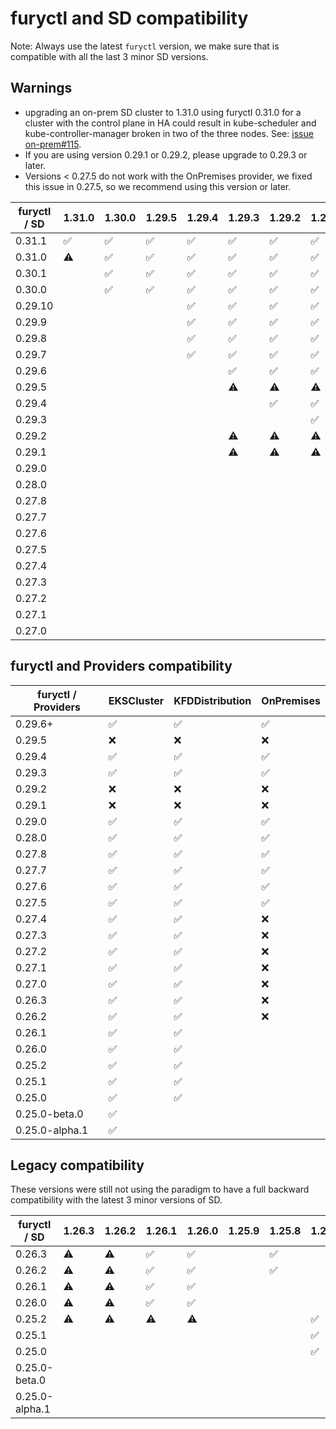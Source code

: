 # furyctl and SD compatibility

Note: Always use the latest `furyctl` version, we make sure that is compatible with all the last 3 minor SD versions.

## Warnings

- upgrading an on-prem SD cluster to 1.31.0 using furyctl 0.31.0 for a cluster with the control plane in HA could result in kube-scheduler and kube-controller-manager broken in two of the three nodes. See: [issue on-prem#115](https://github.com/sighupio/fury-kubernetes-on-premises/issues/115).
- If you are using version 0.29.1 or 0.29.2, please upgrade to 0.29.3 or later.
- Versions < 0.27.5 do not work with the OnPremises provider, we fixed this issue in 0.27.5, so we recommend using this version or later.

| furyctl / SD | 1.31.0             | 1.30.0             | 1.29.5             | 1.29.4             | 1.29.3             | 1.29.2             | 1.29.1             | 1.29.0             | 1.28.5             | 1.28.4             | 1.28.3             | 1.28.2             | 1.28.1             | 1.28.0             | 1.27.9             | 1.27.8             | 1.27.7             | 1.27.6             | 1.27.5             | 1.27.4             | 1.27.3             | 1.27.2             | 1.27.1             | 1.27.0             | 1.26.6             | 1.26.5             | 1.26.4             | 1.26.3             | 1.25.10            | 1.25.9             | 1.25.8             |
| ------------- | ------------------ | ------------------ | ------------------ | ------------------ | ------------------ | ------------------ | ------------------ | ------------------ | ------------------ | ------------------ | ------------------ | ------------------ | ------------------ | ------------------ | ------------------ | ------------------ | ------------------ | ------------------ | ------------------ | ------------------ | ------------------ | ------------------ | ------------------ | ------------------ | ------------------ | ------------------ | ------------------ | ------------------ | ------------------ | ------------------ | ------------------ |
| 0.31.1        | :white_check_mark: | :white_check_mark: | :white_check_mark: | :white_check_mark: | :white_check_mark: | :white_check_mark: | :white_check_mark: | :white_check_mark: | :white_check_mark: | :white_check_mark: | :white_check_mark: | :white_check_mark: | :white_check_mark: | :white_check_mark: | :white_check_mark: | :white_check_mark: | :white_check_mark: | :white_check_mark: | :white_check_mark: | :white_check_mark: | :white_check_mark: | :white_check_mark: | :white_check_mark: | :white_check_mark: | :white_check_mark: | :white_check_mark: | :white_check_mark: | :white_check_mark: | :white_check_mark: | :white_check_mark: | :white_check_mark: |
| 0.31.0        | :warning:          | :white_check_mark: | :white_check_mark: | :white_check_mark: | :white_check_mark: | :white_check_mark: | :white_check_mark: | :white_check_mark: | :white_check_mark: | :white_check_mark: | :white_check_mark: | :white_check_mark: | :white_check_mark: | :white_check_mark: | :white_check_mark: | :white_check_mark: | :white_check_mark: | :white_check_mark: | :white_check_mark: | :white_check_mark: | :white_check_mark: | :white_check_mark: | :white_check_mark: | :white_check_mark: | :white_check_mark: | :white_check_mark: | :white_check_mark: | :white_check_mark: | :white_check_mark: | :white_check_mark: | :white_check_mark: |
| 0.30.1        |                    | :white_check_mark: | :white_check_mark: | :white_check_mark: | :white_check_mark: | :white_check_mark: | :white_check_mark: | :white_check_mark: | :white_check_mark: | :white_check_mark: | :white_check_mark: | :white_check_mark: | :white_check_mark: | :white_check_mark: | :white_check_mark: | :white_check_mark: | :white_check_mark: | :white_check_mark: | :white_check_mark: | :white_check_mark: | :white_check_mark: | :white_check_mark: | :white_check_mark: | :white_check_mark: | :white_check_mark: | :white_check_mark: | :white_check_mark: | :white_check_mark: | :white_check_mark: | :white_check_mark: | :white_check_mark: |
| 0.30.0        |                    | :white_check_mark: | :white_check_mark: | :white_check_mark: | :white_check_mark: | :white_check_mark: | :white_check_mark: | :white_check_mark: | :white_check_mark: | :white_check_mark: | :white_check_mark: | :white_check_mark: | :white_check_mark: | :white_check_mark: | :white_check_mark: | :white_check_mark: | :white_check_mark: | :white_check_mark: | :white_check_mark: | :white_check_mark: | :white_check_mark: | :white_check_mark: | :white_check_mark: | :white_check_mark: | :white_check_mark: | :white_check_mark: | :white_check_mark: | :white_check_mark: | :white_check_mark: | :white_check_mark: | :white_check_mark: |
| 0.29.10       |                    |                    |                    | :white_check_mark: | :white_check_mark: | :white_check_mark: | :white_check_mark: | :white_check_mark: |                    | :white_check_mark: | :white_check_mark: | :white_check_mark: | :white_check_mark: | :white_check_mark: | :white_check_mark: | :white_check_mark: | :white_check_mark: | :white_check_mark: | :white_check_mark: | :white_check_mark: | :white_check_mark: | :white_check_mark: | :white_check_mark: | :white_check_mark: | :white_check_mark: | :white_check_mark: | :white_check_mark: | :white_check_mark: | :white_check_mark: | :white_check_mark: | :white_check_mark: |
| 0.29.9        |                    |                    |                    | :white_check_mark: | :white_check_mark: | :white_check_mark: | :white_check_mark: | :white_check_mark: |                    | :white_check_mark: | :white_check_mark: | :white_check_mark: | :white_check_mark: | :white_check_mark: | :white_check_mark: | :white_check_mark: | :white_check_mark: | :white_check_mark: | :white_check_mark: | :white_check_mark: | :white_check_mark: | :white_check_mark: | :white_check_mark: | :white_check_mark: | :white_check_mark: | :white_check_mark: | :white_check_mark: | :white_check_mark: | :white_check_mark: | :white_check_mark: | :white_check_mark: |
| 0.29.8        |                    |                    |                    | :white_check_mark: | :white_check_mark: | :white_check_mark: | :white_check_mark: | :white_check_mark: |                    | :white_check_mark: | :white_check_mark: | :white_check_mark: | :white_check_mark: | :white_check_mark: | :white_check_mark: | :white_check_mark: | :white_check_mark: | :white_check_mark: | :white_check_mark: | :white_check_mark: | :white_check_mark: | :white_check_mark: | :white_check_mark: | :white_check_mark: | :white_check_mark: | :white_check_mark: | :white_check_mark: | :white_check_mark: | :white_check_mark: | :white_check_mark: | :white_check_mark: |
| 0.29.7        |                    |                    |                    | :white_check_mark: | :white_check_mark: | :white_check_mark: | :white_check_mark: | :white_check_mark: |                    | :white_check_mark: | :white_check_mark: | :white_check_mark: | :white_check_mark: | :white_check_mark: | :white_check_mark: | :white_check_mark: | :white_check_mark: | :white_check_mark: | :white_check_mark: | :white_check_mark: | :white_check_mark: | :white_check_mark: | :white_check_mark: | :white_check_mark: | :white_check_mark: | :white_check_mark: | :white_check_mark: | :white_check_mark: | :white_check_mark: | :white_check_mark: | :white_check_mark: |
| 0.29.6        |                    |                    |                    |                    | :white_check_mark: | :white_check_mark: | :white_check_mark: | :white_check_mark: |                    |                    | :white_check_mark: | :white_check_mark: | :white_check_mark: | :white_check_mark: |                    | :white_check_mark: | :white_check_mark: | :white_check_mark: | :white_check_mark: | :white_check_mark: | :white_check_mark: | :white_check_mark: | :white_check_mark: | :white_check_mark: | :white_check_mark: | :white_check_mark: | :white_check_mark: | :white_check_mark: | :white_check_mark: | :white_check_mark: | :white_check_mark: |
| 0.29.5        |                    |                    |                    |                    | :warning:          | :warning:          | :warning:          | :warning:          |                    | :warning:          | :warning:          | :warning:          | :warning:          | :warning:          | :warning:          | :warning:          | :warning:          | :warning:          | :warning:          | :warning:          | :warning:          | :warning:          | :warning:          | :warning:          | :warning:          | :warning:          | :warning:          | :warning:          | :warning:          | :warning:          | :warning:          |
| 0.29.4        |                    |                    |                    |                    |                    | :white_check_mark: | :white_check_mark: | :white_check_mark: |                    |                    |                    | :white_check_mark: | :white_check_mark: | :white_check_mark: |                    |                    | :white_check_mark: | :white_check_mark: | :white_check_mark: | :white_check_mark: | :white_check_mark: | :white_check_mark: | :white_check_mark: | :white_check_mark: | :white_check_mark: | :white_check_mark: | :white_check_mark: | :white_check_mark: | :white_check_mark: | :white_check_mark: | :white_check_mark: |
| 0.29.3        |                    |                    |                    |                    |                    |                    | :white_check_mark: | :white_check_mark: |                    |                    |                    |                    | :white_check_mark: | :white_check_mark: |                    |                    |                    | :white_check_mark: | :white_check_mark: | :white_check_mark: | :white_check_mark: | :white_check_mark: | :white_check_mark: | :white_check_mark: | :white_check_mark: | :white_check_mark: | :white_check_mark: | :white_check_mark: | :white_check_mark: | :white_check_mark: | :white_check_mark: |
| 0.29.2        |                    |                    |                    |                    | :warning:          | :warning:          | :warning:          | :warning:          |                    | :warning:          | :warning:          | :warning:          | :warning:          | :warning:          | :warning:          | :warning:          | :warning:          | :warning:          | :warning:          | :warning:          | :warning:          | :warning:          | :warning:          | :warning:          | :warning:          | :warning:          | :warning:          | :warning:          | :warning:          | :warning:          | :warning:          |
| 0.29.1        |                    |                    |                    |                    | :warning:          | :warning:          | :warning:          | :warning:          |                    | :warning:          | :warning:          | :warning:          | :warning:          | :warning:          | :warning:          | :warning:          | :warning:          | :warning:          | :warning:          | :warning:          | :warning:          | :warning:          | :warning:          | :warning:          | :warning:          | :warning:          | :warning:          | :warning:          | :warning:          | :warning:          | :warning:          |
| 0.29.0        |                    |                    |                    |                    |                    |                    |                    | :white_check_mark: |                    |                    |                    |                    |                    | :white_check_mark: |                    |                    |                    |                    | :white_check_mark: | :white_check_mark: | :white_check_mark: | :white_check_mark: | :white_check_mark: | :white_check_mark: | :white_check_mark: | :white_check_mark: | :white_check_mark: | :white_check_mark: | :white_check_mark: | :white_check_mark: | :white_check_mark: |
| 0.28.0        |                    |                    |                    |                    |                    |                    |                    |                    |                    |                    |                    |                    |                    | :white_check_mark: |                    |                    |                    |                    | :white_check_mark: | :white_check_mark: | :white_check_mark: | :white_check_mark: | :white_check_mark: | :white_check_mark: | :white_check_mark: | :white_check_mark: | :white_check_mark: | :white_check_mark: | :white_check_mark: | :white_check_mark: | :white_check_mark: |
| 0.27.8        |                    |                    |                    |                    |                    |                    |                    |                    |                    |                    |                    |                    |                    |                    |                    |                    |                    |                    |                    | :white_check_mark: | :white_check_mark: | :white_check_mark: | :white_check_mark: | :white_check_mark: |                    | :white_check_mark: | :white_check_mark: | :white_check_mark: | :white_check_mark: | :white_check_mark: | :white_check_mark: |
| 0.27.7        |                    |                    |                    |                    |                    |                    |                    |                    |                    |                    |                    |                    |                    |                    |                    |                    |                    |                    |                    | :white_check_mark: | :white_check_mark: | :white_check_mark: | :white_check_mark: | :white_check_mark: |                    | :white_check_mark: | :white_check_mark: | :white_check_mark: | :white_check_mark: | :white_check_mark: | :white_check_mark: |
| 0.27.6        |                    |                    |                    |                    |                    |                    |                    |                    |                    |                    |                    |                    |                    |                    |                    |                    |                    |                    |                    | :white_check_mark: | :white_check_mark: | :white_check_mark: | :white_check_mark: | :white_check_mark: |                    | :white_check_mark: | :white_check_mark: | :white_check_mark: | :white_check_mark: | :white_check_mark: | :white_check_mark: |
| 0.27.5        |                    |                    |                    |                    |                    |                    |                    |                    |                    |                    |                    |                    |                    |                    |                    |                    |                    |                    |                    | :white_check_mark: | :white_check_mark: | :white_check_mark: | :white_check_mark: | :white_check_mark: |                    | :white_check_mark: | :white_check_mark: | :white_check_mark: | :white_check_mark: | :white_check_mark: | :white_check_mark: |
| 0.27.4        |                    |                    |                    |                    |                    |                    |                    |                    |                    |                    |                    |                    |                    |                    |                    |                    |                    |                    |                    | :warning:          | :warning:          | :warning:          | :warning:          | :warning:          |                    | :warning:          | :warning:          | :warning:          | :warning:          | :warning:          | :warning:          |
| 0.27.3        |                    |                    |                    |                    |                    |                    |                    |                    |                    |                    |                    |                    |                    |                    |                    |                    |                    |                    |                    | :warning:          | :warning:          | :warning:          | :warning:          | :warning:          |                    | :warning:          | :warning:          | :warning:          | :warning:          | :warning:          | :warning:          |
| 0.27.2        |                    |                    |                    |                    |                    |                    |                    |                    |                    |                    |                    |                    |                    |                    |                    |                    |                    |                    |                    |                    | :warning:          | :warning:          | :warning:          |                    |                    | :warning:          | :warning:          |                    | :warning:          | :warning:          | :warning:          |
| 0.27.1        |                    |                    |                    |                    |                    |                    |                    |                    |                    |                    |                    |                    |                    |                    |                    |                    |                    |                    |                    |                    |                    | :warning:          | :warning:          |                    |                    | :warning:          | :warning:          |                    | :warning:          | :warning:          | :warning:          |
| 0.27.0        |                    |                    |                    |                    |                    |                    |                    |                    |                    |                    |                    |                    |                    |                    |                    |                    |                    |                    |                    |                    |                    | :warning:          | :warning:          |                    |                    | :warning:          | :warning:          |                    | :warning:          | :warning:          | :warning:          |

## furyctl and Providers compatibility

| furyctl / Providers | EKSCluster         | KFDDistribution    | OnPremises         |
| ------------------- | ------------------ | ------------------ | ------------------ |
| 0.29.6+             | :white_check_mark: | :white_check_mark: | :white_check_mark: |
| 0.29.5              | :x:                | :x:                | :x:                |
| 0.29.4              | :white_check_mark: | :white_check_mark: | :white_check_mark: |
| 0.29.3              | :white_check_mark: | :white_check_mark: | :white_check_mark: |
| 0.29.2              | :x:                | :x:                | :x:                |
| 0.29.1              | :x:                | :x:                | :x:                |
| 0.29.0              | :white_check_mark: | :white_check_mark: | :white_check_mark: |
| 0.28.0              | :white_check_mark: | :white_check_mark: | :white_check_mark: |
| 0.27.8              | :white_check_mark: | :white_check_mark: | :white_check_mark: |
| 0.27.7              | :white_check_mark: | :white_check_mark: | :white_check_mark: |
| 0.27.6              | :white_check_mark: | :white_check_mark: | :white_check_mark: |
| 0.27.5              | :white_check_mark: | :white_check_mark: | :white_check_mark: |
| 0.27.4              | :white_check_mark: | :white_check_mark: | :x:                |
| 0.27.3              | :white_check_mark: | :white_check_mark: | :x:                |
| 0.27.2              | :white_check_mark: | :white_check_mark: | :x:                |
| 0.27.1              | :white_check_mark: | :white_check_mark: | :x:                |
| 0.27.0              | :white_check_mark: | :white_check_mark: | :x:                |
| 0.26.3              | :white_check_mark: | :white_check_mark: | :x:                |
| 0.26.2              | :white_check_mark: | :white_check_mark: | :x:                |
| 0.26.1              | :white_check_mark: | :white_check_mark: |                    |
| 0.26.0              | :white_check_mark: | :white_check_mark: |                    |
| 0.25.2              | :white_check_mark: | :white_check_mark: |                    |
| 0.25.1              | :white_check_mark: | :white_check_mark: |                    |
| 0.25.0              | :white_check_mark: | :white_check_mark: |                    |
| 0.25.0-beta.0       | :white_check_mark: |                    |                    |
| 0.25.0-alpha.1      | :white_check_mark: |                    |                    |

## Legacy compatibility

These versions were still not using the paradigm to have a full backward compatibility with the latest 3 minor versions of SD.

| furyctl / SD  | 1.26.3    | 1.26.2    | 1.26.1             | 1.26.0             | 1.25.9 | 1.25.8             | 1.25.7             | 1.25.6             | 1.25.5             | 1.25.4             | 1.25.3             | 1.25.2             |
| -------------- | --------- | --------- | ------------------ | ------------------ | ------ | ------------------ | ------------------ | ------------------ | ------------------ | ------------------ | ------------------ | ------------------ |
| 0.26.3         | :warning: | :warning: | :white_check_mark: | :white_check_mark: |        | :white_check_mark: |                    |                    |                    |                    |                    |                    |
| 0.26.2         | :warning: | :warning: | :white_check_mark: | :white_check_mark: |        | :white_check_mark: |                    |                    |                    |                    |                    |                    |
| 0.26.1         | :warning: | :warning: | :white_check_mark: | :white_check_mark: |        |                    |                    |                    |                    |                    |                    |                    |
| 0.26.0         | :warning: | :warning: | :white_check_mark: | :white_check_mark: |        |                    |                    |                    |                    |                    |                    |                    |
| 0.25.2         | :warning: | :warning: | :warning:          | :warning:          |        |                    | :white_check_mark: | :white_check_mark: | :white_check_mark: | :white_check_mark: |                    |                    |
| 0.25.1         |           |           |                    |                    |        |                    | :white_check_mark: | :white_check_mark: | :white_check_mark: | :white_check_mark: |                    |                    |
| 0.25.0         |           |           |                    |                    |        |                    | :white_check_mark: | :white_check_mark: | :white_check_mark: | :white_check_mark: |                    |                    |
| 0.25.0-beta.0  |           |           |                    |                    |        |                    |                    |                    |                    |                    | :white_check_mark: |                    |
| 0.25.0-alpha.1 |           |           |                    |                    |        |                    |                    |                    |                    |                    |                    | :white_check_mark: |

